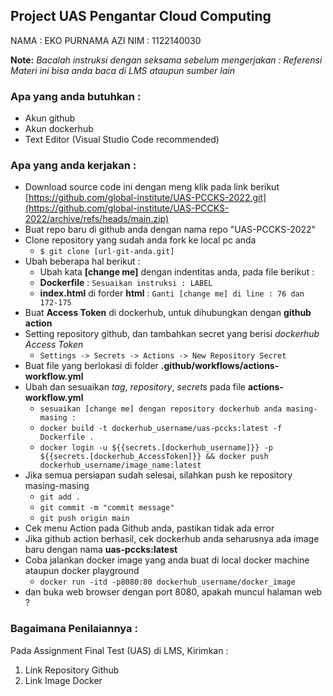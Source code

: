 ## Project UAS Pengantar Cloud Computing

NAMA : EKO PURNAMA AZI
NIM : 1122140030

**Note:**
_Bacalah instruksi dengan seksama sebelum mengerjakan :_
_Referensi Materi ini bisa anda baca di LMS ataupun sumber lain_

### Apa yang anda butuhkan :

- Akun github
- Akun dockerhub
- Text Editor (Visual Studio Code recommended)

### Apa yang anda kerjakan :

- Download source code ini dengan meng klik pada link berikut [https://github.com/global-institute/UAS-PCCKS-2022.git](https://github.com/global-institute/UAS-PCCKS-2022/archive/refs/heads/main.zip)
- Buat repo baru di github anda dengan nama repo "UAS-PCCKS-2022"
- Clone repository yang sudah anda fork ke local pc anda
  - `$ git clone [url-git-anda.git]`
- Ubah beberapa hal berikut :
  - Ubah kata **[change me]** dengan indentitas anda, pada file berikut :
  - **Dockerfile** : `Sesuaikan instruksi : LABEL`
  - **index.html** di forder **html** : `Ganti [change me] di line : 76 dan 172-175`
- Buat **Access Token** di dockerhub, untuk dihubungkan dengan **github action**
- Setting repository github, dan tambahkan secret yang berisi _dockerhub Access Token_
  - `Settings -> Secrets -> Actions -> New Repository Secret`
- Buat file yang berlokasi di folder **.github/workflows/actions-workflow.yml**
- Ubah dan sesuaikan _tag_, _repository_, _secrets_ pada file **actions-workflow.yml**
  - `sesuaikan [change me] dengan repository dockerhub anda masing-masing :`
  - `docker build -t dockerhub_username/uas-pccks:latest -f Dockerfile .`
  - `docker login -u ${{secrets.[dockerhub_username]}} -p ${{secrets.[dockerhub_AccessToken]}} && docker push dockerhub_username/image_name:latest`
- Jika semua persiapan sudah selesai, silahkan push ke repository masing-masing
  - `git add .`
  - `git commit -m "commit message"`
  - `git push origin main`
- Cek menu Action pada Github anda, pastikan tidak ada error
- Jika github action berhasil, cek dockerhub anda seharusnya ada image baru dengan nama **uas-pccks:latest**
- Coba jalankan docker image yang anda buat di local docker machine ataupun docker playground
  - `docker run -itd -p8080:80 dockerhub_username/docker_image`
- dan buka web browser dengan port 8080, apakah muncul halaman web ?

### Bagaimana Penilaiannya :

Pada Assignment Final Test (UAS) di LMS, Kirimkan :

1. Link Repository Github
2. Link Image Docker
